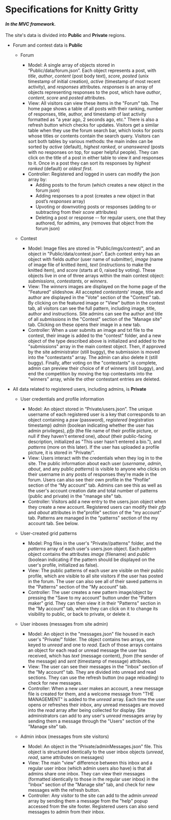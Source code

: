 # Specifications for Knitty Gritty
#### _In the MVC framework._
The site's data is divided into __Public__ and __Private__ regions.

* Forum and contest data is __Public__  
    * Forum  
        * Model: A single array of objects stored in “Public/data/forum.json”. Each object represents a post, with _title_, _author_, _content_ (post body text), _score_, _posted_ (unix timestamp of initial creation), _active_ (timestamp of most recent activity), and _responses_ attributes. _responses_ is an array of objects representing responses to the post, which have _author_, _content_, _score_ and _posted_ attributes.  
        * View: All visitors can view these items in the "Forum" tab. The home page shows a table of all posts with their ranking, number of responses, title, author, and timestamp of last activity formatted as "a year ago, 2 seconds ago, etc." There is also a refresh button which checks for updates. Visitors get a similar table when they use the forum search bar, which looks for posts whose titles or contents contain the search query. Visitors can sort both tables by various methods: the main index can be sorted by _active_ (default), _highest ranked_, or _unanswered_ (posts with no responses on top, for super helpful people). They can click on the title of a post in either table to view it and responses to it. Once in a post they can sort its responses by _highest ranked_ (default) or _oldest first_.   
        * Controller: Registered and logged in users can modify the json array by:  
            * Adding posts to the forum (which creates a new object in the forum json)  
            * Adding responses to a post (creates a new object in that post’s _responses_ array)  
            * Upvoting or downvoting posts or responses (adding to or subtracting from their _score_ attributes)  
            * Deleting a post or response -- for regular users, one that they authored, for admins, any (removes that object from the forum json)  

    * Contest
        * Model: Image files are stored in "Public/imgs/contest/", and an object in "Public/data/contest.json". Each contest entry has an object with fields _author_ (user name of submitter), _image_ (name of image file of knitted item), _text_ (instructions to make the knitted item), and _score_ (starts at 0, raised by voting). These objects live in one of three arrays within the main contest object: _submissions_, _contestants_, or _winners_.
        * View: The _winners_ images are displayed on the home page of the "Featured" slideshow. All accepted _contestants_' image, title and author are displayed in the "Vote" section of the "Contest" tab. By clicking on the featured image or "View" button in the contest tab, all visitors can see the full pattern, including image, title, author and instructions. Site admins can see the author and title of all _submissions_ in the "Contest" section of the "Manage site" tab. Clicking on these opens their image in a new tab.
        * Controller: When a user submits an image and txt file to the contest, their image is added to the "contest" folder, and a new object of the type described above is initialized and added to the "submissions" array in the main contest object. Then, if approved by the site administrator (still buggy), the submission is moved into the "contestants" array. The admin can also delete it (still buggy). Finally, after voting on the "contestants" is complete, admin can preview their choice of # of winners (still buggy), and end the competition by moving the top contestants into the "winners" array, while the other contestant entries are deleted.

* All data related to registered users, including admins, is __Private__
    * User credentials and profile information
        * Model: An object stored in “Private/users.json”. The unique username of each registered user is a key that corresponds to an object containing a _psw_ (password), _registered_ (registration timestamp) _admin_ (boolean indicating whether the user has admin privileges), _pfp_ (the file name of their profile picture, or null if they haven't entered one), _about_ (their public-facing description, initialized as "This user hasn't entered a bio."), and _patterns_ (more on this later). If the user has uploaded a profile picture, it is stored in "Private/<username>".
        * View: Users interact with the credentials when they log in to the site. The public information about each user (_username_, _admin_, _about_, and any public _patterns_) is visible to anyone who clicks on their username in any posts of responses they’re made in the forum. Users can also see their own profile in the “Profile” section of the “My account” tab. Admins can see this as well as the user's account creation date and total number of patterns (public and private) in the "manage site" tab.
        * Controller: Visitors add a new entry to the users.json object when they create a new account. Registered users can modify their _pfp_ and _about_ attributes in the"profile" section of the "my account" tab. Patterns are managed in the "patterns" section of the my account tab. See below.

    * User-created grid patterns
        * Model: Png files in the user's "Private/<username>/patterns" folder, and the _patterns_ array of each user's users.json object. Each pattern object contains the attributes _image_ (filename) and _public_ (boolean indicating if the pattern should be displayed on the user's profile, initialized as false).
        * View: The public patterns of each user are visible on their public profile, which are visible to all site visitors if the user has posted in the forum. The user can also see all of their saved patterns in the "Patterns" section of the "My account" tab.
        * Controller: The user creates a new pattern image/object by pressing the "Save to my account" button under the "Pattern maker" grid. They can then view it in their "Patterns" section in the "My account" tab, where they can click on it to change its visibility to public, or back to private, or delete it.

    * User inboxes (messages from site admin)
        * Model: An object in the "messages.json" file housed in each user's "Private/<username>" folder. The object contains two arrays, one keyed to _unread_ and one to _read_. Each of those arrays contains an object for each read or unread message the user has received, which has _text_ (message content), _from_ (the sender of the message) and _sent_ (timestamp of message) attributes.
        * View: The user can see their messages in the "Inbox" section of the "My account" tab. They are divided into unread and read sections. They can use the refresh button (no page reloading) to check for new messages.
        * Controller: When a new user makes an account, a new message file is created for them, and a welcome message from "THE MANAGEMENT" is added to the _unread_ array. Each time the user opens or refreshes their inbox, any unread messages are moved into the _read_ array after being collected for display. Site administrators can add to any user's _unread_ messages array by sending them a message through the "Users" section of the "Manage site" tab.

    * Admin inbox (messages from site visitors)
        * Model: An object in the "Private/adminMessages.json" file. This object is structured identically to the user inbox objects (_unread_, _read_, same attributes on messages)
        * View: The main "view" difference between this inbox and a regular user inbox (which admin users also have) is that all admins share one inbox. They can view their messages (formatted identically to those in the regular user inbox) in the "Inbox" section of the "Manage site" tab, and check for new messages with the refresh button.
        * Controller: Any visitor to the site can add to the admin _unread_ array by sending them a message from the "help" popup accessed from the site footer. Registered users can also send messages to admin from their inbox.